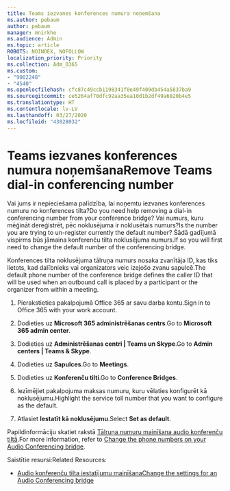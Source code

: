 ```yaml
---
title: Teams iezvanes konferences numura noņemšana
ms.author: pebaum
author: pebaum
manager: mnirkhe
ms.audience: Admin
ms.topic: article
ROBOTS: NOINDEX, NOFOLLOW
localization_priority: Priority
ms.collection: Adm_O365
ms.custom:
- "9002248"
- "4540"
ms.openlocfilehash: cfc87c49ccb1198341f0e49f409db454a5837ba9
ms.sourcegitcommit: ce5264af70dfc92aa35ea10d1b2df49a6820b4e5
ms.translationtype: HT
ms.contentlocale: lv-LV
ms.lasthandoff: 03/27/2020
ms.locfileid: "43028032"
---
```

# <a name="remove-teams-dial-in-conferencing-number"></a><span data-ttu-id="ab021-102">Teams iezvanes konferences numura noņemšana</span><span class="sxs-lookup"><span data-stu-id="ab021-102">Remove Teams dial-in conferencing number</span></span>

<span data-ttu-id="ab021-103">Vai jums ir nepieciešama palīdzība, lai noņemtu iezvanes konferences numuru no konferences tilta?</span><span class="sxs-lookup"><span data-stu-id="ab021-103">Do you need help removing a dial-in conferencing number from your conference bridge?</span></span> <span data-ttu-id="ab021-104">Vai numurs, kuru mēģināt dereģistrēt, pēc noklusējuma ir noklusētais numurs?</span><span class="sxs-lookup"><span data-stu-id="ab021-104">Is the number you are trying to un-register currently the default number?</span></span> <span data-ttu-id="ab021-105">Šādā gadījumā vispirms būs jāmaina konferenču tilta noklusējuma numurs.</span><span class="sxs-lookup"><span data-stu-id="ab021-105">If so you will first need to change the default number of the conferencing bridge.</span></span>

<span data-ttu-id="ab021-106">Konferences tilta noklusējuma tālruņa numurs nosaka zvanītāja ID, kas tiks lietots, kad dalībnieks vai organizators veic izejošo zvanu sapulcē.</span><span class="sxs-lookup"><span data-stu-id="ab021-106">The default phone number of the conference bridge defines the caller ID that will be used when an outbound call is placed by a participant or the organizer from within a meeting.</span></span>

1. <span data-ttu-id="ab021-107">Pierakstieties pakalpojumā Office 365 ar savu darba kontu.</span><span class="sxs-lookup"><span data-stu-id="ab021-107">Sign in to Office 365 with your work account.</span></span>

2. <span data-ttu-id="ab021-108">Dodieties uz **Microsoft 365 administrēšanas centrs**.</span><span class="sxs-lookup"><span data-stu-id="ab021-108">Go to **Microsoft 365 admin center**.</span></span>

3. <span data-ttu-id="ab021-109">Dodieties uz **Administrēšanas centri | Teams un Skype**.</span><span class="sxs-lookup"><span data-stu-id="ab021-109">Go to **Admin centers | Teams & Skype**.</span></span>

4. <span data-ttu-id="ab021-110">Dodieties uz **Sapulces**.</span><span class="sxs-lookup"><span data-stu-id="ab021-110">Go to **Meetings**.</span></span>

5. <span data-ttu-id="ab021-111">Dodieties uz **Konferenču tilti**.</span><span class="sxs-lookup"><span data-stu-id="ab021-111">Go to **Conference Bridges**.</span></span>

6. <span data-ttu-id="ab021-112">Iezīmējiet pakalpojuma maksas numuru, kuru vēlaties konfigurēt kā noklusējumu.</span><span class="sxs-lookup"><span data-stu-id="ab021-112">Highlight the service toll number that you want to configure as the default.</span></span>

7. <span data-ttu-id="ab021-113">Atlasiet **Iestatīt kā noklusējumu**.</span><span class="sxs-lookup"><span data-stu-id="ab021-113">Select **Set as default**.</span></span>

<span data-ttu-id="ab021-114">Papildinformāciju skatiet rakstā [Tālruņa numuru mainīšana audio konferenču tiltā](https://docs.microsoft.com/microsoftteams/change-the-phone-numbers-on-your-audio-conferencing-bridge).</span><span class="sxs-lookup"><span data-stu-id="ab021-114">For more information, refer to [Change the phone numbers on your Audio Conferencing bridge](https://docs.microsoft.com/microsoftteams/change-the-phone-numbers-on-your-audio-conferencing-bridge).</span></span>

<span data-ttu-id="ab021-115">Saistītie resursi:</span><span class="sxs-lookup"><span data-stu-id="ab021-115">Related Resources:</span></span>

- [<span data-ttu-id="ab021-116">Audio konferenču tilta iestatījumu mainīšana</span><span class="sxs-lookup"><span data-stu-id="ab021-116">Change the settings for an Audio Conferencing bridge</span></span>](https://docs.microsoft.com/microsoftteams/change-the-settings-for-an-audio-conferencing-bridge)
